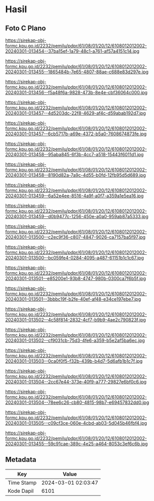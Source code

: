 # Hasil

## Foto C Plano

https://sirekap-obj-formc.kpu.go.id/2232/pemilu/pdpr/61/08/01/20/12/6108012012002-20240301-013454--37ba15ef-1a79-48c1-a761-af57a4151c14.jpg

https://sirekap-obj-formc.kpu.go.id/2232/pemilu/pdpr/61/08/01/20/12/6108012012002-20240301-013455--1865484b-7e65-4807-88ae-c688e83d297e.jpg

https://sirekap-obj-formc.kpu.go.id/2232/pemilu/pdpr/61/08/01/20/12/6108012012002-20240301-013456--f5a48f6a-9828-473b-8e4e-cbf36064c000.jpg

https://sirekap-obj-formc.kpu.go.id/2232/pemilu/pdpr/61/08/01/20/12/6108012012002-20240301-013457--4d5203dc-22f8-4629-af4c-d59abab192d7.jpg

https://sirekap-obj-formc.kpu.go.id/2232/pemilu/pdpr/61/08/01/20/12/6108012012002-20240301-013457--6cb5717b-a69e-4372-b5a0-7608674873fe.jpg

https://sirekap-obj-formc.kpu.go.id/2232/pemilu/pdpr/61/08/01/20/12/6108012012002-20240301-013458--95aba845-6f3b-4cc7-a518-15443f6011d1.jpg

https://sirekap-obj-formc.kpu.go.id/2232/pemilu/pdpr/61/08/01/20/12/6108012012002-20240301-013458--8190d82a-7a9c-4d55-b0fd-12fb95d5d689.jpg

https://sirekap-obj-formc.kpu.go.id/2232/pemilu/pdpr/61/08/01/20/12/6108012012002-20240301-013459--6a52e4ee-8516-4a9f-a0f7-a359a1e5ea16.jpg

https://sirekap-obj-formc.kpu.go.id/2232/pemilu/pdpr/61/08/01/20/12/6108012012002-20240301-013459--d0b9477c-1256-450e-a0a0-959ab87a5333.jpg

https://sirekap-obj-formc.kpu.go.id/2232/pemilu/pdpr/61/08/01/20/12/6108012012002-20240301-013500--c2ec9f36-c807-4847-9026-ca7157ba5f97.jpg

https://sirekap-obj-formc.kpu.go.id/2232/pemilu/pdpr/61/08/01/20/12/6108012012002-20240301-013500--bc059fe4-0284-4095-a487-61151b1c1c67.jpg

https://sirekap-obj-formc.kpu.go.id/2232/pemilu/pdpr/61/08/01/20/12/6108012012002-20240301-013501--e85200e1-93b8-4747-980b-0300ca7f6b5f.jpg

https://sirekap-obj-formc.kpu.go.id/2232/pemilu/pdpr/61/08/01/20/12/6108012012002-20240301-013501--3bbbc19f-b2fe-40ef-af48-e34ce197ebe7.jpg

https://sirekap-obj-formc.kpu.go.id/2232/pemilu/pdpr/61/08/01/20/12/6108012012002-20240301-013502--4c58f814-2832-4cf7-b9b9-4ae2c790823f.jpg

https://sirekap-obj-formc.kpu.go.id/2232/pemilu/pdpr/61/08/01/20/12/6108012012002-20240301-013502--cf9031cb-75d3-4fe6-a359-b5e2af5ba6ec.jpg

https://sirekap-obj-formc.kpu.go.id/2232/pemilu/pdpr/61/08/01/20/12/6108012012002-20240301-013503--0ca0f0f5-f32b-439b-b4d7-5d6afb1b1c7f.jpg

https://sirekap-obj-formc.kpu.go.id/2232/pemilu/pdpr/61/08/01/20/12/6108012012002-20240301-013504--2cc67e44-373e-40f9-a777-29827e6bf0c6.jpg

https://sirekap-obj-formc.kpu.go.id/2232/pemilu/pdpr/61/08/01/20/12/6108012012002-20240301-013504--78ee6c26-cb80-4815-98b7-e69457832dd0.jpg

https://sirekap-obj-formc.kpu.go.id/2232/pemilu/pdpr/61/08/01/20/12/6108012012002-20240301-013505--c09cf3ce-060e-4cbd-ab03-5d045b46fbf4.jpg

https://sirekap-obj-formc.kpu.go.id/2232/pemilu/pdpr/61/08/01/20/12/6108012012002-20240301-013455--59c91cae-389c-4e25-a464-8053c3ef6c6b.jpg


## Metadata

| Key        | Value               |
| ---------- | ------------------- |
| Time Stamp | 2024-03-01 02:03:47 |
| Kode Dapil | 6101                |



